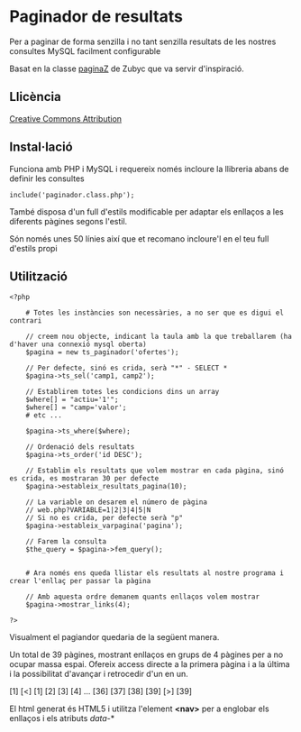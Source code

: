 Paginador de resultats
======================

Per a paginar de forma senzilla i no tant senzilla resultats de les nostres consultes MySQL facilment configurable

Basat en la classe [paginaZ](http://www.php-hispano.net/archivos/Scripts/20/1.1) de Zubyc que va servir d'inspiració.



Llicència
---------

[Creative Commons Attribution](http://creativecommons.org/licenses/by/3.0/)


Instal·lació
------------

Funciona amb PHP i MySQL i requereix només incloure la llibreria abans de definir les consultes

    include('paginador.class.php');
    
També disposa d'un full d'estils modificable per adaptar els enllaços a les diferents pàgines segons l'estil.

Són només unes 50 línies així que et recomano incloure'l en el teu full d'estils propi


Utilització
-----------

    <?php
    
        # Totes les instàncies son necessàries, a no ser que es digui el contrari
    
        // creem nou objecte, indicant la taula amb la que treballarem (ha d'haver una connexió mysql oberta)
        $pagina = new ts_paginador('ofertes'); 		
        
        // Per defecte, sinó es crida, serà "*" - SELECT * 
        $pagina->ts_sel('camp1, camp2');
        
        // Establirem totes les condicions dins un array
        $where[] = "actiu='1'";
        $where[] = "camp='valor';
        # etc ...
        
        $pagina->ts_where($where); 					
        
        // Ordenació dels resultats
        $pagina->ts_order('id DESC');
        
        // Establim els resultats que volem mostrar en cada pàgina, sinó es crida, es mostraran 30 per defecte
        $pagina->estableix_resultats_pagina(10); 	
        
        // La variable on desarem el número de pàgina
        // web.php?VARIABLE=1|2|3|4|5|N
        // Si no es crida, per defecte serà "p"
        $pagina->estableix_varpagina('pagina');
			
        // Farem la consulta    
        $the_query = $pagina->fem_query();

  
        # Ara només ens queda llistar els resultats al nostre programa i crear l'enllaç per passar la pàgina
        
        // Amb aquesta ordre demanem quants enllaços volem mostrar
        $pagina->mostrar_links(4);
        
    ?>
        
Visualment el pagiandor quedaria de la següent manera.

Un total de 39 pàgines, mostrant enllaços en grups de 4 pàgines per a no ocupar massa espai.
Ofereix access directe a la primera pàgina i a la última i la possibilitat d'avançar i retrocedir d'un en un.

[1] [<] [1] [2] [3] [4] ... [36] [37] [38] [39] [>] [39]

El html generat és HTML5 i utilitza l'element **&lt;nav&gt;** per a englobar els enllaços i els atributs *data-**


























